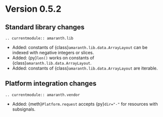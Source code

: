 # Version 0.5.2

## Standard library changes

```{eval-rst}
.. currentmodule:: amaranth.lib
```

- Added: constants of {class}`amaranth.lib.data.ArrayLayout` can be indexed with negative integers or slices.
- Added: {py}`len()` works on constants of {class}`amaranth.lib.data.ArrayLayout`.
- Added: constants of {class}`amaranth.lib.data.ArrayLayout` are iterable.

## Platform integration changes

```{eval-rst}
.. currentmodule:: amaranth.vendor
```

- Added: {meth}`Platform.request` accepts {py}`dir="-"` for resources with subsignals.

